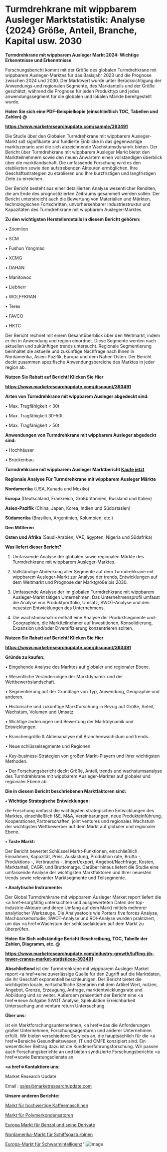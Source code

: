 # Turmdrehkrane mit wippbarem Ausleger Marktstatistik: Analyse {2024} Größe, Anteil, Branche, Kapital usw. 2030

<strong>Turmdrehkrane mit wippbarem Ausleger Markt 2024: Wichtige Erkenntnisse und Erkenntnisse</strong>

Forschungsbericht kommt mit der Größe des globalen Turmdrehkrane mit wippbarem Ausleger-Marktes für das Basisjahr 2023 und die Prognose zwischen 2024 und 2030. Der Marktwert wurde unter Berücksichtigung der Anwendungs-und regionalen Segmente, des Marktanteils und der Größe geschätzt, während die Prognose für jeden Produkttyp und jedes anwendungssegment für die globalen und lokalen Märkte bereitgestellt wurde.



<strong>Holen Sie sich eine PDF-Beispielkopie (einschließlich TOC, Tabellen und Zahlen) @
</strong>

<strong><a href=https://www.marketresearchupdate.com/sample/393491>

<strong>https://www.marketresearchupdate.com/sample/393491</u></font></a></strong></strong>

Die Studie über den Globalen Turmdrehkrane mit wippbarem Ausleger-Markt soll signifikante und fundierte Einblicke in das gegenwärtige marktszenario und die sich abzeichnende Wachstumsdynamik bieten. Der Bericht über Turmdrehkrane mit wippbarem Ausleger Markt bietet den Marktteilnehmern sowie den neuen Anwärtern einen vollständigen überblick über die marktlandschaft. Die umfassende Forschung wird es den etablierten sowie den aufstrebenden Akteuren ermöglichen, Ihre Geschäftsstrategien zu etablieren und Ihre kurzfristigen und langfristigen Ziele zu erreichen.

Der Bericht besteht aus einer detaillierten Analyse wesentlicher Renditen, die am Ende des prognostizierten Zeitraums gesammelt werden sollen. Der Bericht unterstreicht auch die Bewertung von Materialien und Märkten, technologischen Fortschritten, unvorhersehbarer Industriestruktur und Kapazitäten des Turmdrehkrane mit wippbarem Ausleger-Marktes.



<strong>Zu den wichtigsten Herstellerdetails in diesem Bericht gehören:</strong>

• Zoomlion

• SCM

• Fushun Yongmao

• XCMG

• DAHAN

• Manitowoc

• Liebherr

• WOLFFKRAN

• Terex

• FAVCO

• HKTC

Der Bericht rechnet mit einem Gesamtüberblick über den Weltmarkt, indem er ihn in Anwendung und region einordnet. Diese Segmente werden nach aktuellen und zukünftigen trends untersucht. Regionale Segmentierung beinhaltet die aktuelle und zukünftige Nachfrage nach Ihnen in Nordamerika, Asien-Pazifik, Europa und dem Nahen Osten. Der Bericht deckt zusammen spezifische Anwendungsbereiche des Marktes in jeder region ab.



<strong>Nutzen Sie Rabatt auf Bericht! Klicken Sie Hier
</strong>

<strong><a href=https://www.marketresearchupdate.com/discount/393491>https://www.marketresearchupdate.com/discount/393491</b></u></font></strong></a>



<strong>Arten von Turmdrehkrane mit wippbarem Ausleger abgedeckt sind:</strong>

• Max. Tragfähigkeit < 30t

• Max. Tragfähigkeit 30-50t

• Max. Tragfähigkeit > 50t



<strong>Anwendungen von Turmdrehkrane mit wippbarem Ausleger abgedeckt sind:</strong>

• Hochhäuser

• Brückenbau



<strong>Turmdrehkrane mit wippbarem Ausleger Marktbericht <a href=https://www.marketresearchupdate.com/buynow/393491>Kaufe jetzt</a></strong>



<strong>Regionale Analyse Für Turmdrehkrane mit wippbarem Ausleger Märkte</strong>



<strong>Nordamerika</strong> (USA, Kanada und Mexiko)



<strong>Europa</strong> (Deutschland, Frankreich, Großbritannien, Russland und Italien)



<strong>Asien-Pazifik</strong> (China, Japan, Korea, Indien und Südostasien)



<strong>Südamerika</strong> (Brasilien, Argentinien, Kolumbien, etc.)



<strong>Den Mittleren</strong> 

<strong>Osten und Afrika</strong> (Saudi-Arabien, VAE, ägypten, Nigeria und Südafrika)



<strong>Was liefert dieser Bericht?</strong>

1. Umfassende Analyse der globalen sowie regionalen Märkte des Turmdrehkrane mit wippbarem Ausleger-Marktes.

2. Vollständige Abdeckung aller Segmente auf dem Turmdrehkrane mit wippbarem Ausleger-Markt zur Analyse der trends, Entwicklungen auf dem Weltmarkt und Prognose der Marktgröße bis 2030.

3. Umfassende Analyse der im globalen Turmdrehkrane mit wippbarem Ausleger-Markt tätigen Unternehmen. Das Unternehmensprofil umfasst die Analyse von Produktportfolio, Umsatz, SWOT-Analyse und den neuesten Entwicklungen des Unternehmens.

4. Die wachstumsmatrix enthält eine Analyse der Produktsegmente und-Geographien, die Marktteilnehmer auf Investitionen, Konsolidierung, Expansion und/oder Diversifizierung konzentrieren sollten.



<strong>Nutzen Sie Rabatt auf Bericht! Klicken Sie Hier
</strong>

<strong><a href=https://www.marketresearchupdate.com/discount/393491>https://www.marketresearchupdate.com/discount/393491</b></u></font></strong></a>



<strong>Gründe zu kaufen:</strong>

• Eingehende Analyse des Marktes auf globaler und regionaler Ebene.

• Wesentliche Veränderungen der Marktdynamik und der Wettbewerbslandschaft.

• Segmentierung auf der Grundlage von Typ, Anwendung, Geographie und anderen.

• Historische und zukünftige Marktforschung in Bezug auf Größe, Anteil, Wachstum, Volumen und Umsatz.

• Wichtige änderungen und Bewertung der Marktdynamik und Entwicklungen.

• Branchengröße &amp; Aktienanalyse mit Branchenwachstum und trends.

• Neue schlüsselsegmente und Regionen

• Key-business-Strategien von großen Markt-Playern und Ihrer wichtigsten Methoden.

• Der Forschungsbericht deckt Größe, Anteil, trends und wachstumsanalyse des Turmdrehkrane mit wippbarem Ausleger-Marktes auf globaler und regionaler Ebene ab.



<strong>Die in diesem Bericht beschriebenen Marktfaktoren sind:</strong>



<strong>• Wichtige Strategische Entwicklungen:</strong>

die Forschung umfasst die wichtigsten strategischen Entwicklungen des Marktes, einschließlich f&amp;E, M&amp;A, Vereinbarungen, neue Produkteinführung, Kooperationen,Partnerschaften, joint ventures und regionales Wachstum der wichtigsten Wettbewerber auf dem Markt auf globaler und regionaler Ebene.



<strong>• Taste Markt:</strong>

Der Bericht bewertet Schlüssel Markt-Funktionen, einschließlich Einnahmen, Kapazität, Preis, Auslastung, Produktion rate, Brutto -, Produktions -, Verbrauchs -, import/export, Angebot/Nachfrage, Kosten, Marktanteil, CAGR, und Bruttomarge. Darüber hinaus liefert die Studie eine umfassende Analyse der wichtigsten Marktfaktoren und Ihrer neuesten trends sowie relevanter Marktsegmente und Teilsegmente.



<strong>• Analytische Instrumente:</strong>

Der Global Turmdrehkrane mit wippbarem Ausleger Market report liefert die <a href=>sorgf</a>ältig untersuchten und ausgewerteten Daten der top-Industrie-Akteure und deren Umfang auf dem Markt mittels mehrerer analytischer Werkzeuge. Die Analysetools wie Porters five forces Analyse, Machbarkeitsstudie, SWOT-Analyse und ROI-Analyse wurden praktiziert, um das <a href=>Wachstum</a> der schlüsselakteure auf dem Markt zu überprüfen.



<strong>Holen Sie Sich vollständige Bericht Beschreibung, TOC, Tabelle der Zahlen, Diagramm, etc. @ </strong>

<strong><a href=https://www.marketresearchupdate.com/industry-growth/luffing-jib-tower-cranes-market-statistices-393491>https://www.marketresearchupdate.com/industry-growth/luffing-jib-tower-cranes-market-statistices-393491</a></font></strong>



<strong>Abschließend</strong> ist der Turmdrehkrane mit wippbarem Ausleger Market report <a href=>eine</a> zuverlässige Quelle für den Zugriff auf die Marktdaten, die Ihr Geschäft exponentiell beschleunigen. Der Bericht bietet die wichtigsten locale, wirtschaftliche Szenarien mit dem Artikel Wert, nutzen, Angebot, Grenze, Erzeugung, Anfrage, marktentwicklungsrate und Abbildung und so weiter. Außerdem präsentiert der Bericht eine <a href=>neue</a> Aufgabe SWOT Analyse, Spekulation Erreichbarkeit Untersuchung und venture return Untersuchung.



<strong>Über uns:</strong>

 ist ein Marktforschungsunternehmen, <a href=>das</a> die Anforderungen großer Unternehmen, Forschungsagenturen und anderer Unternehmen erfüllt. Wir bieten verschiedene Services an, die hauptsächlich für die <a href=>Bereiche</a> Gesundheitswesen, IT und CMFE konzipiert sind. Ein wesentlicher Beitrag dazu ist die Kundenerfahrungsforschung. Wir passen auch Forschungsberichte an und bieten syndizierte Forschungsberichte <a href=>sowie</a> Beratungsdienste an.



<strong><a href=>Kontaktiere uns:</a></strong>

Market Research Update

Email : sales@marketresearchupdate.com



<strong>Unsere anderen Berichte:</strong>

<a href=https://www.linkedin.com/pulse/high-class-type-coffee-machine-market-trends-2023-key>Markt für hochwertige Kaffeemaschinen</a>

<a href=https://www.linkedin.com/pulse/polymer-capacitor-market-research-report-reveals-explosive>Markt für Polymerkondensatoren</a>

<a href=https://www.linkedin.com/pulse/europe-benzene-its-derivatives-market-size-upcoming>Europa Markt für Benzol und seine Derivate</a>

<a href=https://www.linkedin.com/pulse/north-america-marine-gas-turbine-market-size>Nordamerika-Markt für Schiffsgasturbinen</a>

<a href=https://www.linkedin.com/pulse/europe-swarm-intelligence-market-new-report>Europa-Markt für Schwarmintelligenz</a>"
![image](https://github.com/meghapanth/markettrends/assets/163847665/da922842-92ac-4479-af34-611f7ab4a590)
